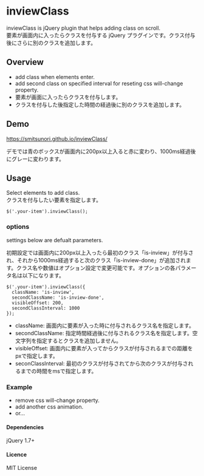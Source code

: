 # inviewClass
inviewClass is jQuery plugin that helps adding class on scroll.<br>
要素が画面内に入ったらクラスを付与する jQuery プラグインです。クラス付与後にさらに別のクラスを追加します。


## Overview
- add class when elements enter.
- add second class on specified interval for reseting css will-change property.
- 要素が画面に入ったらクラスを付与します。
- クラスを付与した後指定した時間の経過後に別のクラスを追加します。

## Demo
https://smitsunori.github.io/inviewClass/

デモでは青のボックスが画面内に200px以上入ると赤に変わり、1000ms経過後にグレーに変わります。

 
## Usage
Select elements to add class.<br>
クラスを付与したい要素を指定します。

```
$('.your-item').inviewClass();
```


### options
settings below are defualt parameters.<br>

初期設定では画面内に200px以上入ったら最初のクラス「is-inview」が付与され、それから1000ms経過すると次のクラス「is-inview-done」が追加されます。クラス名や数値はオプション設定で変更可能です。オプションの各パラメータ名は以下になります。

```
$('.your-item').inviewClass({
  className: 'is-inview',
  secondClassName: 'is-inview-done',
  visibleOffset: 200,
  secondClassInterval: 1000
});
```

- className: 画面内に要素が入った時に付与されるクラス名を指定します。
- secondClassName: 指定時間経過後に付与されるクラス名を指定します。空文字列を指定するとクラスを追加しません。
- visibleOffset: 画面内に要素が入ってからクラスが付与されるまでの距離をpxで指定します。
- seconClassInterval: 最初のクラスが付与されてから次のクラスが付与されるまでの時間をmsで指定します。


### Example
- remove css will-change property.
- add another css animation.
- or...

#### Dependencies
jQuery 1.7+


#### Licence
MIT License
